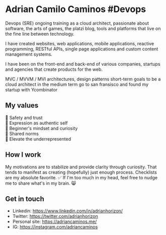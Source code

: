 # Adrian Camilo Caminos #Devops
Devops (SRE)
ongoing training as a cloud architect, passionate about software, the arts of games, the platzi blog, tools and platforms that live on the fine line between technology.

I have created websites, web applications, mobile applications, reactive programming, RESTful APIs, single page applications and custom content management systems.

I have been on the front-end and back-end of various companies, startups and agencies that create products for the web.

MVC / MVVM / MVI architectures, design patterns short-term goals to be a cloud architect in the medium term go to san fransisco and found my startup with Ycombinator

## My values
💖 Safety and trust<br>
🌟 Expression as authentic self<br>
🍏 Beginner's mindset and curiosity<br>
🙌 Shared norms<br>
🚀 Elevate the underrepresented

## How I work
My motivations are to stabilize and provide clarity through curiosity. That tends to manifest as creating (hopefully) just enough process. Checklists are my absolute favorite. ✅ If I'm too much in my head, feel free to nudge me to share what's in my brain. 😸

## Get in touch
- Linkedin: https://www.linkedin.com/in/adrianhorizon/
- Twitter: https://twitter.com/adrianhorizon
- Personal site: https://adriancaminos.me/
- IG: https://instagram.com/adriancaminos
